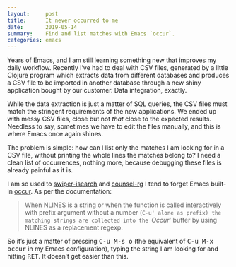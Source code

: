 ```yaml
---
layout:     post
title:      It never occurred to me
date:       2019-05-14
summary:    Find and list matches with Emacs `occur`.
categories: emacs
---
```


Years of Emacs, and I am still learning something new that improves my daily
workflow. Recently I’ve had to deal with CSV files, generated by a little
Clojure program which extracts data from different databases and produces a CSV
file to be imported in another database through a new shiny application bought
by our customer. Data integration, exactly.

While the data extraction is just a matter of SQL queries, the CSV files must
match the stringent requirements of the new applications. We ended up with messy
CSV files, close but not _that_ close to the expected results. Needless to say,
sometimes we have to edit the files manually, and this is where Emacs once again
shines.

The problem is simple: how can I list only the matches I am looking for in a CSV
file, without printing the whole lines the matches belong to? I need a clean
list of occurrences, nothing more, because debugging these files is already
painful as it is.

I am so used to [swiper-isearch](https://github.com/abo-abo/swiper) and
[counsel-rg](https://github.com/abo-abo/swiper) I tend to forget Emacs built-in
[occur](https://doc.endlessparentheses.com/Fun/occur.html). As per the
documentation:

> When NLINES is a string or when the function is called interactively with prefix
> argument without a number (`C-u' alone as prefix) the matching strings are
> collected into the `*Occur*' buffer by using NLINES as a replacement regexp.

So it’s just a matter of pressing <kbd>C-u M-s o</kbd> (the equivalent of
<kbd>C-u M-x occur</kbd> in my Emacs configuration), typing the string I am
looking for and hitting <kbd>RET</kbd>. It doesn’t get easier than this.
